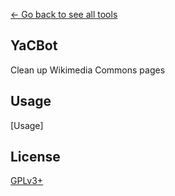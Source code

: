 [← Go back to see all tools](https://github.com/MarcoFalke/wiki-java-tools#wiki-tools)

## YaCBot
Clean up Wikimedia Commons pages

## Usage
[Usage]

## License
[GPLv3+](COPYING.GPL)
